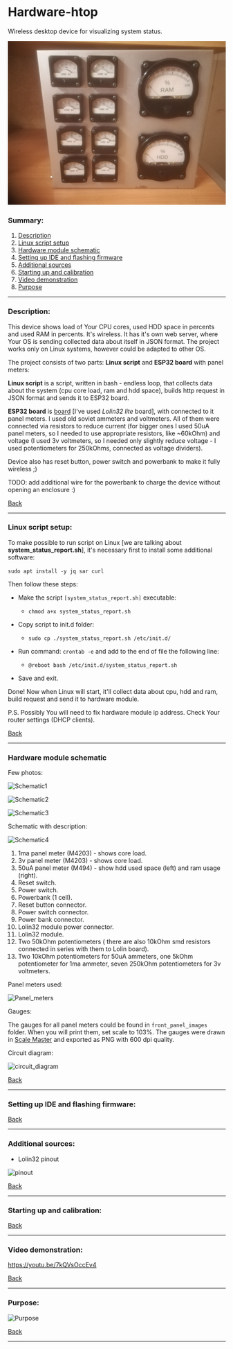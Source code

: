 # Hardware-htop
Wireless desktop device for visualizing system status.

![Device](docs/photos/device.jpg) <!-- .element height="50%" width="50%" -->

### Summary:

1. [Description](#description)
2. [Linux script setup](#linux-script-setup)
3. [Hardware module schematic](#hardware-module-schematic)
4. [Setting up IDE and flashing firmware](#setting-up-ide-and-flashing-firmware)
5. [Additional sources](#additional-sources)
6. [Starting up and calibration](#starting-up-and-calibration)
7. [Video demonstration](#video-demonstration)
8. [Purpose](#purpose)  

------------------------------------------------------------------------------------------------------------------
### Description:

This device shows load of Your CPU cores, used HDD space in percents and used RAM in percents. It's wireless.
It has it's own web server, where Your OS is sending collected data about itself in JSON format. The project 
works only on Linux systems, however could be adapted to other OS.

The project consists of two parts: **Linux script** and **ESP32 board** with panel meters:

**Linux script** is a script, written in bash - endless loop, that collects data about the system (cpu core load, 
ram and hdd space), builds http request in JSON format and sends it to ESP32 board.

**ESP32 board** is [board][board_wiki] [I've used _Lolin32 lite_ board], with connected to it panel meters. I used old soviet 
ammeters and voltmeters. All of them were connected via resistors to reduce current (for bigger ones I used 50uA 
panel meters, so I needed to use appropriate resistors, like ~60kOhm) and voltage (I used 3v voltmeters, so I needed 
only slightly reduce voltage - I used potentiometers for 250kOhms, connected as voltage dividers).

Device also has reset button, power switch and powerbank to make it fully wireless ;)

TODO: add additional wire for the powerbank to charge the device without opening an enclosure :)


[Back](#summary)

------------------------------------------------------------------------------------------------------------------
### Linux script setup:

To make possible to run script on Linux [we are talking about **system_status_report.sh**], it's necessary first to install 
some additional software:

```sudo apt install -y jq sar curl```

Then follow these steps:

- Make the script ```[system_status_report.sh]``` executable:
  - ```chmod a+x system_status_report.sh```

- Copy script to init.d folder:
  - ```sudo cp ./system_status_report.sh /etc/init.d/``` 

- Run command: ```crontab -e``` and add to the end of file the following line:
  - ```@reboot bash /etc/init.d/system_status_report.sh```
  
- Save and exit.  

Done! Now when Linux will start, it'll collect data about cpu, hdd and ram, build request and send it to hardware module. 

P.S. Possibly You will need to fix hardware module ip address. Check Your router settings (DHCP clients).

[Back](#summary)

------------------------------------------------------------------------------------------------------------------
### Hardware module schematic

Few photos:

![Schematic1](docs/photos/schematic1.jpg) <!-- .element height="50%" width="50%" -->

![Schematic2](docs/photos/schematic2.jpg) <!-- .element height="50%" width="50%" -->

![Schematic3](docs/photos/schematic3.jpg) <!-- .element height="50%" width="50%" -->

Schematic with description:

![Schematic4](docs/photos/schematic1_desc.jpg) <!-- .element height="50%" width="50%" -->

1. 1ma panel meter (M4203) - shows core load.
2. 3v panel meter (M4203) - shows core load.
3. 50uA panel meter (M494) - show hdd used space (left) and ram usage (right).
4. Reset switch.
5. Power switch.
6. Powerbank (1 cell).
7. Reset button connector.
8. Power switch connector.
9. Power bank connector.
10. Lolin32 module power connector.
11. Lolin32 module.
12. Two 50kOhm potentiometers ( there are also 10kOhm smd resistors connected in series with them to Lolin board).
13. Two 10kOhm potentiometers for 50uA ammeters, one 5kOhm potentiometer for 1ma ammeter, seven 250kOhm potentiometers 
for 3v voltmeters.   

Panel meters used:

![Panel_meters](docs/panel_meters.jpg) <!-- .element height="50%" width="50%" -->

Gauges:

The gauges for all panel meters could be found in ```front_panel_images``` folder. When you will print them, set scale to 103%.
The gauges were drawn in [Scale Master][scale_master] and exported as PNG with 600 dpi quality.

Circuit diagram:

![circuit_diagram](docs/photos/circuit_diagram.png) <!-- .element height="50%" width="50%" -->

[Back](#summary)

------------------------------------------------------------------------------------------------------------------
### Setting up IDE and flashing firmware:



[Back](#summary)

------------------------------------------------------------------------------------------------------------------
### Additional sources:

- Lolin32 pinout

![pinout](docs/ESP32_Pinout.png)

[Back](#summary)

------------------------------------------------------------------------------------------------------------------
### Starting up and calibration:




[Back](#summary)

------------------------------------------------------------------------------------------------------------------
### Video demonstration:

https://youtu.be/7kQVsOccEv4 

[Back](#summary)

------------------------------------------------------------------------------------------------------------------
### Purpose:

![Purpose](docs/PURPOSE.JPG)


[Back](#summary)

------------------------------------------------------------------------------------------------------------------

  [board_wiki]: <https://wiki.wemos.cc/products:lolin32:lolin32_lite>
  [scale_master]: <https://soulmare.github.io/scale_master/#>